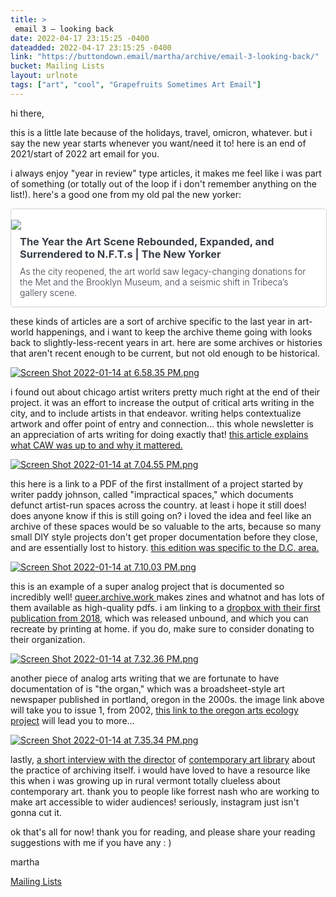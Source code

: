 ```yaml
---
title: > 
 email 3 – looking back
date: 2022-04-17 23:15:25 -0400
dateadded: 2022-04-17 23:15:25 -0400
link: "https://buttondown.email/martha/archive/email-3-looking-back/"
bucket: Mailing Lists
layout: urlnote
tags: ["art", "cool", "Grapefruits Sometimes Art Email"]
--- 
```


<![CDATA[<p>hi there,</p>
<p>this is a little late because of the holidays, travel, omicron, whatever. but i say the new year starts whenever you want/need it to! here is an end of 2021/start of 2022 art email for you.</p>
<p>i always enjoy "year in review" type articles, it makes me feel like i was part of something (or totally out of the loop if i don't remember anything on the list!). here's a good one from my old pal the new yorker:</p>

<a href="https://www.newyorker.com/culture/2021-in-review/the-year-the-art-scene-rebounded-expanded-and-surrendered-to-nfts?utm_source=martha&amp;utm_medium=email&amp;utm_campaign=email-3-looking-back">
    <div style="width: 100%; background: #fff; border: 1px #ced3d9 solid; border-radius: 5px; margin-top: 1em; overflow: auto; margin-bottom: 1em;">
      <br />
<div style="float: left">
            <img class="link-image" src="https://media.newyorker.com/photos/61c3af42f305e2fc730078a2/16:9/w_1280,c_limit/year_in_art_1.jpg" />
        </div>
      <br />
<div style="float: left; color: #393f48; padding-left: 1em; padding-right: 1em;">
            <h3 class="link-title" style="margin-bottom: 0.5em; line-height: 1.25em; margin-top: 0.5em;">The Year the Art Scene Rebounded, Expanded, and Surrendered to N.F.T.s | The New Yorker</h3>
            <h4 class="link-description" style="font-size: 14px; font-weight: 300; margin-top: 0; margin-bottom: 1em;">As the city reopened, the art world saw legacy-changing donations for the Met and the Brooklyn Museum, and a seismic shift in Tribeca’s gallery scene.</h4>
        </div>
    </div>
</a><p>these kinds of articles are a sort of archive specific to the last year in art-world happenings, and i want to keep the archive theme going with looks back to slightly-less-recent years in art. here are some archives or histories that aren't recent enough to be current, but not old enough to be historical.</p>
<p></p>
<p><a href="https://temporaryartreview.com/one-year-in-chicago-artists-writing/" rel="noopener noreferrer nofollow" target="_blank"><img alt="Screen Shot 2022-01-14 at 6.58.35 PM.png" src="https://buttondown.s3.amazonaws.com/images/62e22949-c7e1-461b-b5ce-9348b64279e1.png"/></a></p>
<p>i found out about chicago artist writers pretty much right at the end of their project. it was an effort to increase the output of critical arts writing in the city, and to include artists in that endeavor. writing helps contextualize artwork and offer point of entry and connection... this whole newsletter is an appreciation of arts writing for doing exactly that! <a href="https://temporaryartreview.com/one-year-in-chicago-artists-writing/" rel="noopener noreferrer nofollow" target="_blank">this article explains what CAW was up to and why it mattered.</a></p>
<p></p>
<p><a href="http://artfcity.com/wp-content/uploads/2018/08/8023559515725839681.pdf" rel="noopener noreferrer nofollow" target="_blank"><img alt="Screen Shot 2022-01-14 at 7.04.55 PM.png" src="https://buttondown.s3.amazonaws.com/images/f7fa65f3-0d2e-46d4-b262-d1265163f53e.png"/></a></p>
<p>this here is a link to a PDF of the first installment of a project started by writer paddy johnson, called "impractical spaces," which documents defunct artist-run spaces across the country. at least i hope it still does! does anyone know if this is still going on? i loved the idea and feel like an archive of these spaces would be so valuable to the arts, because so many small DIY style projects don't get proper documentation before they close, and are essentially lost to history. <a href="http://artfcity.com/wp-content/uploads/2018/08/8023559515725839681.pdf" rel="noopener noreferrer nofollow" target="_blank">this edition was specific to the D.C. area. </a></p>
<p></p>
<p><a href="https://www.dropbox.com/s/sal72piqxqpo58g/QUEER.ARCHIVE.WORK_1.zip?dl=0" rel="noopener noreferrer nofollow" target="_blank"><img alt="Screen Shot 2022-01-14 at 7.10.03 PM.png" src="https://buttondown.s3.amazonaws.com/images/10845eae-faf1-4493-af71-59162e7de71f.png"/></a></p>
<p>this is an example of a super analog project that is documented so incredibly well! <a href="https://queer.archive.work/about/index.html" rel="noopener noreferrer nofollow" target="_blank">queer.archive.work </a>makes zines and whatnot and has lots of them available as high-quality pdfs. i am linking to a <a href="https://www.dropbox.com/s/sal72piqxqpo58g/QUEER.ARCHIVE.WORK_1.zip?dl=0" rel="noopener noreferrer nofollow" target="_blank">dropbox with their first publication from 2018</a>, which was released unbound, and which you can recreate by printing at home. if you do, make sure to consider donating to their organization. </p>
<p></p>
<p><a href="http://oregonvisualarts.org/wp-content/uploads/The-Organ_Issue-1.pdf" rel="noopener noreferrer nofollow" target="_blank"><img alt="Screen Shot 2022-01-14 at 7.32.36 PM.png" src="https://buttondown.s3.amazonaws.com/images/e9241f21-9671-46d6-a2ce-6b8c03adcf20.png"/></a></p>
<p>another piece of analog arts writing that we are fortunate to have documentation of is "the organ," which was a broadsheet-style art newspaper published in portland, oregon in the 2000s. the image link above will take you to issue 1, from 2002, <a href="https://oregonvisualarts.org/portfolio_category/the-organ/" rel="noopener noreferrer nofollow" target="_blank">this link to the oregon arts ecology project</a> will lead you to more...</p>
<p></p>
<p><a href="https://www.artnews.com/art-in-america/interviews/forrest-nash-digital-archiving-hands-on-1234612837/" rel="noopener noreferrer nofollow" target="_blank"><img alt="Screen Shot 2022-01-14 at 7.35.34 PM.png" src="https://buttondown.s3.amazonaws.com/images/3a36eeba-6466-4061-9ba3-f95c4e6aa435.png"/></a></p>
<p>lastly, <a href="https://www.artnews.com/art-in-america/interviews/forrest-nash-digital-archiving-hands-on-1234612837/" rel="noopener noreferrer nofollow" target="_blank">a short interview with the director</a> of <a href="https://www.contemporaryartlibrary.org/" rel="noopener noreferrer nofollow" target="_blank">contemporary art library</a> about the practice of archiving itself. i would have loved to have a resource like this when i was growing up in rural vermont totally clueless about contemporary art. thank you to people like forrest nash who are working to make art accessible to wider audiences! seriously, instagram just isn't gonna cut it. </p>
<p>ok that's all for now! thank you for reading, and please share your reading suggestions with me if you have any : )</p>
<p>martha</p>
<p></p>
 <!-- end excerpt --> 
<div class='bucket'><a class='internal-link' href='/buckets/mailing-lists'>Mailing Lists</a></div> 
